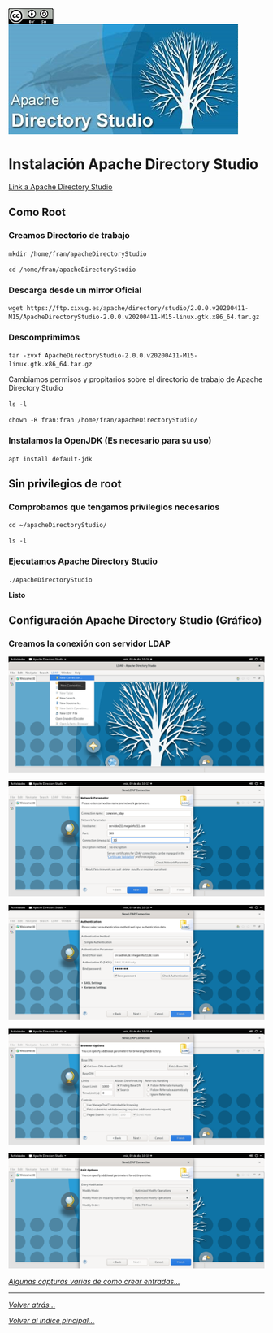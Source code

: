 <img src="../../imagenes/MI-LICENCIA88x31.png" style="float: left; margin-right: 10px;" />

<img src="../../imagenes/logoApa.jpg" />

# Instalación Apache Directory Studio
[Link a Apache Directory Studio](https://directory.apache.org/studio/download/download-linux.html)
## Como Root
### Creamos Directorio de trabajo

``mkdir /home/fran/apacheDirectoryStudio``

``cd /home/fran/apacheDirectoryStudio``

### Descarga desde un mirror Oficial

``wget https://ftp.cixug.es/apache/directory/studio/2.0.0.v20200411-M15/ApacheDirectoryStudio-2.0.0.v20200411-M15-linux.gtk.x86_64.tar.gz``

### Descomprimimos

``tar -zvxf ApacheDirectoryStudio-2.0.0.v20200411-M15-linux.gtk.x86_64.tar.gz``

Cambiamos permisos y propitarios sobre el directorio de trabajo de Apache Directory Studio

``ls -l``

``chown -R fran:fran /home/fran/apacheDirectoryStudio/``

### Instalamos la OpenJDK (Es necesario para su uso)

``apt install default-jdk``

## Sin privilegios de root

### Comprobamos que tengamos privilegios necesarios

``cd ~/apacheDirectoryStudio/``

``ls -l``

### Ejecutamos Apache Directory Studio

``./ApacheDirectoryStudio``

**Listo**

## Configuración Apache Directory Studio (Gráfico)

### Creamos la conexión con servidor LDAP

![Conexion](../../imagenes/conexion.png)

![Conexion2](../../imagenes/conexion2.png)

![Conexion3](../../imagenes/conexion3.png)

![Conexion4](../../imagenes/conexion4.png)

![Conexion5](../../imagenes/conexion5.png)

*[Algunas capturas varias de como crear entradas...](../../imagenes/capturas)*
_________________________________________________
*[Volver atrás...](../README.md)*

*[Volver al indice pincipal...](../../README.md)*